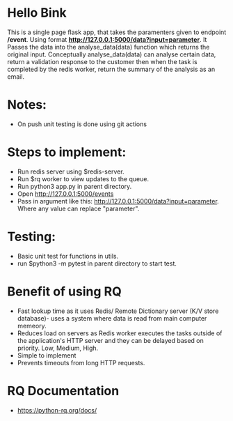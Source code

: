 # Hello Bink
This is a single page flask app, that takes the paramenters given to endpoint **/event**. Using format **http://127.0.0.1:5000/data?input=parameter**. It Passes the data into the analyse_data(data) function which returns the original input. Conceptually analyse_data(data) can analyse certain data, return a validation response to the customer then when the task is completed by the redis worker, return the summary of the analysis as an email.

# Notes:
- On push unit testing is done using git actions

# Steps to implement:
- Run redis server using $redis-server.
- Run $rq worker to view updates to the queue.
- Run python3 app.py in parent directory.
- Open http://127.0.0.1:5000/events
- Pass in argument like this: http://127.0.0.1:5000/data?input=parameter. Where any value can replace "parameter".

# Testing:
- Basic unit test for functions in utils.
- run $python3 -m pytest in parent directory to start test.

# Benefit of using RQ
- Fast lookup time as it uses Redis/ Remote Dictionary server (K/V store database)- uses a system where data is read from main computer memeory.
- Reduces load on servers as Redis worker executes the tasks outside of the application's HTTP server and they can be delayed based on priority. Low, Medium, High.
- Simple to implement
- Prevents timeouts from long HTTP requests.



# RQ Documentation
- https://python-rq.org/docs/